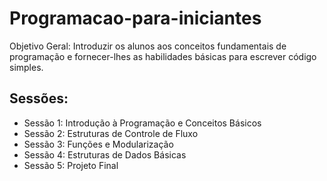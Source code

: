 # Programacao-para-iniciantes
Objetivo Geral: Introduzir os alunos aos conceitos fundamentais de programação e fornecer-lhes as habilidades básicas para escrever código simples.

## Sessões:
- Sessão 1: Introdução à Programação e Conceitos Básicos
- Sessão 2: Estruturas de Controle de Fluxo
- Sessão 3: Funções e Modularização
- Sessão 4: Estruturas de Dados Básicas
- Sessão 5: Projeto Final


